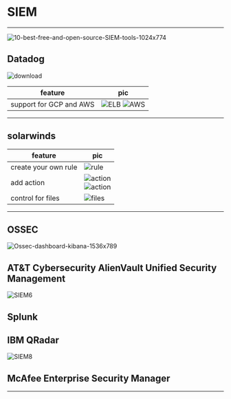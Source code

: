 


# SIEM

---

![10-best-free-and-open-source-SIEM-tools-1024x774](https://i.imgur.com/azYNIMi.png)



## Datadog

![download](https://i.imgur.com/R9BNiDd.png)

feature | pic
---|---
support for GCP and AWS | ![ELB](https://i.imgur.com/XfCDG7k.png) ![AWS](https://i.imgur.com/gJy9IPO.png)



---



## solarwinds


feature | pic
---|---
create your own rule | ![rule](https://i.imgur.com/pgeSqGM.png)
add action | ![action](https://i.imgur.com/FkslXFX.png) <br> ![action](https://i.imgur.com/8di8n9C.png)
control for files | ![files](https://i.imgur.com/5pFKDCK.png)




---


## OSSEC

![Ossec-dashboard-kibana-1536x789](https://i.imgur.com/9hI8bam.jpg)






## AT&T Cybersecurity AlienVault Unified Security Management

![SIEM6](https://i.imgur.com/0D7uQ8t.jpg)




## Splunk



## IBM QRadar

![SIEM8](https://i.imgur.com/pNkfErb.jpg)


## McAfee Enterprise Security Manager











---
